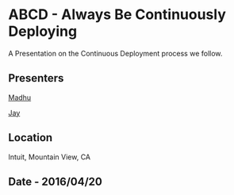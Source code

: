 # ABCD - Always Be Continuously Deploying

A Presentation on the Continuous Deployment process we follow.

## Presenters
[Madhu](https://github.com/muralimadhu)

[Jay](http://www.twitter.com/jayasimhan)

## Location
Intuit, Mountain View, CA

## Date - 2016/04/20
